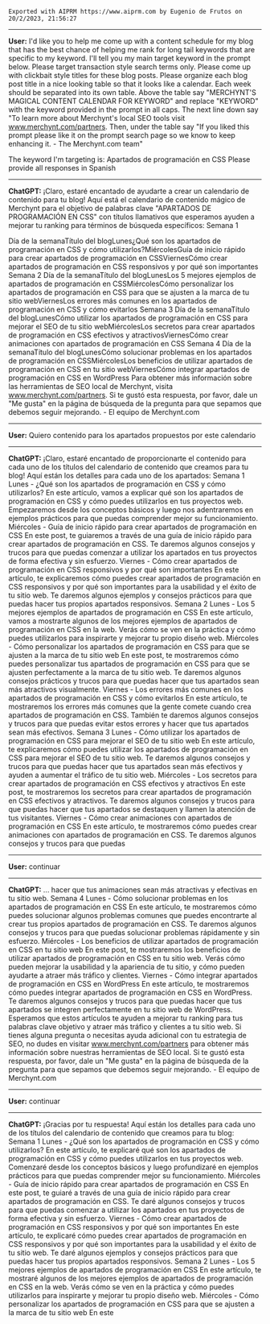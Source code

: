 
```
Exported with AIPRM https://www.aiprm.com by Eugenio de Frutos on 20/2/2023, 21:56:27
```

---


**User:**
I'd like you to help me come up with a content schedule for my blog that has the best chance of helping me rank for long tail keywords that are specific to my keyword. I'll tell you my main target keyword in the prompt below. Please target transaction style search terms only. Please come up with clickbait style titles for these blog posts. Please organize each blog post title in a nice looking table so that it looks like a calendar. Each week should be separated into its own table. Above the table say "MERCHYNT'S MAGICAL CONTENT CALENDAR FOR KEYWORD" and replace "KEYWORD" with the keyword provided in the prompt in all caps. The next line down say "To learn more about Merchynt's local SEO tools visit www.merchynt.com/partners. Then, under the table say "If you liked this prompt please like it on the prompt search page so we know to keep enhancing it. - The Merchynt.com team"

The keyword I'm targeting is: Apartados de programación en CSS
Please provide all responses in Spanish

---

**ChatGPT:**
¡Claro, estaré encantado de ayudarte a crear un calendario de contenido para tu blog! Aquí está el calendario de contenido mágico de Merchynt para el objetivo de palabras clave "APARTADOS DE PROGRAMACIÓN EN CSS" con títulos llamativos que esperamos ayuden a mejorar tu ranking para términos de búsqueda específicos:
Semana 1
<thead><tr><th>Día de la semana</th><th>Título del blog</th></tr></thead><tbody><tr><td>Lunes</td><td>¿Qué son los apartados de programación en CSS y cómo utilizarlos?</td></tr><tr><td>Miércoles</td><td>Guía de inicio rápido para crear apartados de programación en CSS</td></tr><tr><td>Viernes</td><td>Cómo crear apartados de programación en CSS responsivos y por qué son importantes</td></tr></tbody>
Semana 2
<thead><tr><th>Día de la semana</th><th>Título del blog</th></tr></thead><tbody><tr><td>Lunes</td><td>Los 5 mejores ejemplos de apartados de programación en CSS</td></tr><tr><td>Miércoles</td><td>Cómo personalizar los apartados de programación en CSS para que se ajusten a la marca de tu sitio web</td></tr><tr><td>Viernes</td><td>Los errores más comunes en los apartados de programación en CSS y cómo evitarlos</td></tr></tbody>
Semana 3
<thead><tr><th>Día de la semana</th><th>Título del blog</th></tr></thead><tbody><tr><td>Lunes</td><td>Cómo utilizar los apartados de programación en CSS para mejorar el SEO de tu sitio web</td></tr><tr><td>Miércoles</td><td>Los secretos para crear apartados de programación en CSS efectivos y atractivos</td></tr><tr><td>Viernes</td><td>Cómo crear animaciones con apartados de programación en CSS</td></tr></tbody>
Semana 4
<thead><tr><th>Día de la semana</th><th>Título del blog</th></tr></thead><tbody><tr><td>Lunes</td><td>Cómo solucionar problemas en los apartados de programación en CSS</td></tr><tr><td>Miércoles</td><td>Los beneficios de utilizar apartados de programación en CSS en tu sitio web</td></tr><tr><td>Viernes</td><td>Cómo integrar apartados de programación en CSS en WordPress</td></tr></tbody>
Para obtener más información sobre las herramientas de SEO local de Merchynt, visita <a href="http://www.merchynt.com/partners" target="_new">www.merchynt.com/partners</a>.
Si te gustó esta respuesta, por favor, dale un "Me gusta" en la página de búsqueda de la pregunta para que sepamos que debemos seguir mejorando. - El equipo de Merchynt.com

---

**User:**
Quiero contenido para los apartados propuestos por este calendario

---

**ChatGPT:**
¡Claro, estaré encantado de proporcionarte el contenido para cada uno de los títulos del calendario de contenido que creamos para tu blog! Aquí están los detalles para cada uno de los apartados:
Semana 1
Lunes - ¿Qué son los apartados de programación en CSS y cómo utilizarlos?
En este artículo, vamos a explicar qué son los apartados de programación en CSS y cómo puedes utilizarlos en tus proyectos web. Empezaremos desde los conceptos básicos y luego nos adentraremos en ejemplos prácticos para que puedas comprender mejor su funcionamiento.
Miércoles - Guía de inicio rápido para crear apartados de programación en CSS
En este post, te guiaremos a través de una guía de inicio rápido para crear apartados de programación en CSS. Te daremos algunos consejos y trucos para que puedas comenzar a utilizar los apartados en tus proyectos de forma efectiva y sin esfuerzo.
Viernes - Cómo crear apartados de programación en CSS responsivos y por qué son importantes
En este artículo, te explicaremos cómo puedes crear apartados de programación en CSS responsivos y por qué son importantes para la usabilidad y el éxito de tu sitio web. Te daremos algunos ejemplos y consejos prácticos para que puedas hacer tus propios apartados responsivos.
Semana 2
Lunes - Los 5 mejores ejemplos de apartados de programación en CSS
En este artículo, vamos a mostrarte algunos de los mejores ejemplos de apartados de programación en CSS en la web. Verás cómo se ven en la práctica y cómo puedes utilizarlos para inspirarte y mejorar tu propio diseño web.
Miércoles - Cómo personalizar los apartados de programación en CSS para que se ajusten a la marca de tu sitio web
En este post, te mostraremos cómo puedes personalizar tus apartados de programación en CSS para que se ajusten perfectamente a la marca de tu sitio web. Te daremos algunos consejos prácticos y trucos para que puedas hacer que tus apartados sean más atractivos visualmente.
Viernes - Los errores más comunes en los apartados de programación en CSS y cómo evitarlos
En este artículo, te mostraremos los errores más comunes que la gente comete cuando crea apartados de programación en CSS. También te daremos algunos consejos y trucos para que puedas evitar estos errores y hacer que tus apartados sean más efectivos.
Semana 3
Lunes - Cómo utilizar los apartados de programación en CSS para mejorar el SEO de tu sitio web
En este artículo, te explicaremos cómo puedes utilizar los apartados de programación en CSS para mejorar el SEO de tu sitio web. Te daremos algunos consejos y trucos para que puedas hacer que tus apartados sean más efectivos y ayuden a aumentar el tráfico de tu sitio web.
Miércoles - Los secretos para crear apartados de programación en CSS efectivos y atractivos
En este post, te mostraremos los secretos para crear apartados de programación en CSS efectivos y atractivos. Te daremos algunos consejos y trucos para que puedas hacer que tus apartados se destaquen y llamen la atención de tus visitantes.
Viernes - Cómo crear animaciones con apartados de programación en CSS
En este artículo, te mostraremos cómo puedes crear animaciones con apartados de programación en CSS. Te daremos algunos consejos y trucos para que puedas

---

**User:**
continuar

---

**ChatGPT:**
... hacer que tus animaciones sean más atractivas y efectivas en tu sitio web.
Semana 4
Lunes - Cómo solucionar problemas en los apartados de programación en CSS
En este artículo, te mostraremos cómo puedes solucionar algunos problemas comunes que puedes encontrarte al crear tus propios apartados de programación en CSS. Te daremos algunos consejos y trucos para que puedas solucionar problemas rápidamente y sin esfuerzo.
Miércoles - Los beneficios de utilizar apartados de programación en CSS en tu sitio web
En este post, te mostraremos los beneficios de utilizar apartados de programación en CSS en tu sitio web. Verás cómo pueden mejorar la usabilidad y la apariencia de tu sitio, y cómo pueden ayudarte a atraer más tráfico y clientes.
Viernes - Cómo integrar apartados de programación en CSS en WordPress
En este artículo, te mostraremos cómo puedes integrar apartados de programación en CSS en WordPress. Te daremos algunos consejos y trucos para que puedas hacer que tus apartados se integren perfectamente en tu sitio web de WordPress.
Esperamos que estos artículos te ayuden a mejorar tu ranking para tus palabras clave objetivo y atraer más tráfico y clientes a tu sitio web. Si tienes alguna pregunta o necesitas ayuda adicional con tu estrategia de SEO, no dudes en visitar <a href="http://www.merchynt.com/partners" target="_new">www.merchynt.com/partners</a> para obtener más información sobre nuestras herramientas de SEO local. Si te gustó esta respuesta, por favor, dale un "Me gusta" en la página de búsqueda de la pregunta para que sepamos que debemos seguir mejorando. - El equipo de Merchynt.com

---

**User:**
continuar

---

**ChatGPT:**
¡Gracias por tu respuesta! Aquí están los detalles para cada uno de los títulos del calendario de contenido que creamos para tu blog:
Semana 1
Lunes - ¿Qué son los apartados de programación en CSS y cómo utilizarlos?
En este artículo, te explicaré qué son los apartados de programación en CSS y cómo puedes utilizarlos en tus proyectos web. Comenzaré desde los conceptos básicos y luego profundizaré en ejemplos prácticos para que puedas comprender mejor su funcionamiento.
Miércoles - Guía de inicio rápido para crear apartados de programación en CSS
En este post, te guiaré a través de una guía de inicio rápido para crear apartados de programación en CSS. Te daré algunos consejos y trucos para que puedas comenzar a utilizar los apartados en tus proyectos de forma efectiva y sin esfuerzo.
Viernes - Cómo crear apartados de programación en CSS responsivos y por qué son importantes
En este artículo, te explicaré cómo puedes crear apartados de programación en CSS responsivos y por qué son importantes para la usabilidad y el éxito de tu sitio web. Te daré algunos ejemplos y consejos prácticos para que puedas hacer tus propios apartados responsivos.
Semana 2
Lunes - Los 5 mejores ejemplos de apartados de programación en CSS
En este artículo, te mostraré algunos de los mejores ejemplos de apartados de programación en CSS en la web. Verás cómo se ven en la práctica y cómo puedes utilizarlos para inspirarte y mejorar tu propio diseño web.
Miércoles - Cómo personalizar los apartados de programación en CSS para que se ajusten a la marca de tu sitio web
En este